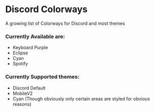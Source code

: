 # Discord Colorways
A growing list of Colorways for Discord and most themes

### Currently Available are:
* Keyboard Purple
* Eclipse
* Cyan
* Spotify

### Currently Supported themes:
* Discord Default
* MobileV2
* Cyan (Though obviously only certain areas are styled for obvious reasons)
